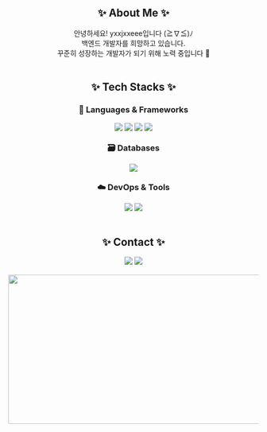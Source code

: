 <h2 align="center">✨ About Me ✨</h2>
<div align="center">
안녕하세요! yxxjxxeee입니다 (≧∇≦)ﾉ<br>
백엔드 개발자를 희망하고 있습니다.<br>
꾸준히 성장하는 개발자가 되기 위해 노력 중입니다 💪
</div>

<br>

<h2 align="center">✨ Tech Stacks ✨</h2>

<h3 align="center">🚀 Languages & Frameworks</h3>
<div align="center">
  <img src="https://img.shields.io/badge/Java-007396?style=for-the-badge&logo=java&logoColor=white" >
  <img src="https://img.shields.io/badge/Spring_Boot-6DB33F?style=for-the-badge&logo=springboot&logoColor=white">
  <img src="https://img.shields.io/badge/JavaScript-F7DF1E?style=for-the-badge&logo=javascript&logoColor=black">
  <img src="https://img.shields.io/badge/Node.js-339933?style=for-the-badge&logo=node.js&logoColor=white">
</div>

<h3 align="center" style="margin-top: 20px;">🗃️ Databases</h3>
<div align="center">
  <img src="https://img.shields.io/badge/MySQL-4479A1?style=for-the-badge&logo=mysql&logoColor=white">
</div>

<h3 align="center" style="margin-top: 20px;">☁️ DevOps & Tools</h3>
<div align="center">
  <img src="https://img.shields.io/badge/Git-F05032?style=for-the-badge&logo=git&logoColor=white">
  <img src="https://img.shields.io/badge/GitHub-181717?style=for-the-badge&logo=github&logoColor=white">
</div>

<br>

<h2 align="center">✨ Contact ✨</h2>
<div align="center">
  <a href="https://yje44428.tistory.com" style="text-decoration: none; outline: none;">
    <img src="https://img.shields.io/badge/tistory-FF5722?style=for-the-badge&logo=tistory&logoColor=ffffff">
  </a>
  <a href="mailto:c0d1ngyje@gmail.com" style="text-decoration: none; outline: none;">
    <img src="https://img.shields.io/badge/c0d1ngyje@gmail.com-D14836?style=for-the-badge&logo=gmail&logoColor=white">
  </a>
</div>

<br>

<div align="center">
  <a href="https://www.gitanimals.org/en_US?utm_medium=image&utm_source=yxxjxxeee&utm_content=farm" target="_blank" style="text-decoration: none; outline: none;">
    <img src="https://render.gitanimals.org/farms/yxxjxxeee" width="600" height="300" />
  </a>
</div>
